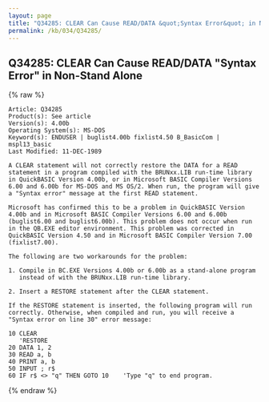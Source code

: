 ```yaml
---
layout: page
title: "Q34285: CLEAR Can Cause READ/DATA &quot;Syntax Error&quot; in Non-Stand Alone"
permalink: /kb/034/Q34285/
---
```


## Q34285: CLEAR Can Cause READ/DATA &quot;Syntax Error&quot; in Non-Stand Alone

{% raw %}

	Article: Q34285
	Product(s): See article
	Version(s): 4.00b
	Operating System(s): MS-DOS
	Keyword(s): ENDUSER | buglist4.00b fixlist4.50 B_BasicCom | mspl13_basic
	Last Modified: 11-DEC-1989
	
	A CLEAR statement will not correctly restore the DATA for a READ
	statement in a program compiled with the BRUNxx.LIB run-time library
	in QuickBASIC Version 4.00b, or in Microsoft BASIC Compiler Versions
	6.00 and 6.00b for MS-DOS and MS OS/2. When run, the program will give
	a "Syntax error" message at the first READ statement.
	
	Microsoft has confirmed this to be a problem in QuickBASIC Version
	4.00b and in Microsoft BASIC Compiler Versions 6.00 and 6.00b
	(buglist6.00 and buglist6.00b). This problem does not occur when run
	in the QB.EXE editor environment. This problem was corrected in
	QuickBASIC Version 4.50 and in Microsoft BASIC Compiler Version 7.00
	(fixlist7.00).
	
	The following are two workarounds for the problem:
	
	1. Compile in BC.EXE Versions 4.00b or 6.00b as a stand-alone program
	   instead of with the BRUNxx.LIB run-time library.
	
	2. Insert a RESTORE statement after the CLEAR statement.
	
	If the RESTORE statement is inserted, the following program will run
	correctly. Otherwise, when compiled and run, you will receive a
	"Syntax error on line 30" error message:
	
	10 CLEAR
	   'RESTORE
	20 DATA 1, 2
	30 READ a, b
	40 PRINT a, b
	50 INPUT ; r$
	60 IF r$ <> "q" THEN GOTO 10    'Type "q" to end program.

{% endraw %}
